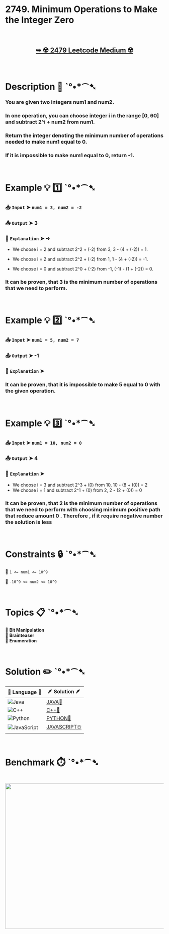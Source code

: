 # 2749. Minimum Operations to Make the Integer Zero

</br>

<h2 align="center"> 

<a href="https://leetcode.com/problems/minimum-operations-to-make-the-integer-zero/description/?envType=daily-question&envId=2025-09-05"><strong>➥ ☢️ 2479 Leetcode Medium ☢️ </strong></a>
</h2>

</br>

# Description 📜 ˋ°•*⁀➷

### You are given two integers num1 and num2.

### In one operation, you can choose integer i in the range [0, 60] and subtract 2^i + num2 from num1.

### Return the integer denoting the minimum number of operations needed to make num1 equal to 0.

### If it is impossible to make num1 equal to 0, return -1.

</br>

# Example 💡 1️⃣ ˋ°•*⁀➷

  ### 📥 `Input`  ➤ `num1 = 3, num2 = -2`

  ### 📤 `Output`  ➤ 3

  ### 🔦 `Explanation`  ➤ ➺

  - We choose i = 2 and subtract 2^2 + (-2) from 3, 3 - (4 + (-2)) = 1.
  
  - We choose i = 2 and subtract 2^2 + (-2) from 1, 1 - (4 + (-2)) = -1.
  
  - We choose i = 0 and subtract 2^0 + (-2) from -1, (-1) - (1 + (-2)) = 0.
  
  ### It can be proven, that 3 is the minimum number of operations that we need to perform.

</br>

# Example 💡 2️⃣ ˋ°•*⁀➷

  ### 📥 `Input` ➤ `num1 = 5, num2 = 7`

  ### 📤 `Output`  ➤ -1

  ### 🔦 `Explanation` ➤
  
  ### It can be proven, that it is impossible to make 5 equal to 0 with the given operation.

</br>

# Example 💡 3️⃣ ˋ°•*⁀➷

  ### 📥 `Input` ➤ `num1 = 10, num2 = 0`

  ### 📤 `Output`  ➤ 4

  ### 🔦 `Explanation`  ➤ 

  - We choose i = 3 and subtract 2^3 + (0) from 10, 10 - (8 + (0)) = 2
  - We choose i = 1 and subtract 2^1 + (0) from 2, 2 - (2 + (0)) = 0

  ### It can be proven, that 2 is the minimum number of operations that we need to perform with choosing minimum positive path that reduce amount 0 . Therefore , if it require negative number the solution is less

</br>

# Constraints 🔒 ˋ°•*⁀➷

🔹 `1 <= num1 <= 10^9` </br>

🔹 `-10^9 <= num2 <= 10^9` </br>

</br>

# Topics 📋 ˋ°•*⁀➷

🔸 **Bit Manipulation** </br>
🔸 **Brainteaser** </br>
🔸 **Enumeration** </br>

</br>

# Solution ✏️ ˋ°•*⁀➷

| 📒 Language 📒  | 🪶 Solution 🪶 |
| ------------- | ------------- |
|  ![Java](https://img.shields.io/badge/java-%23ED8B00.svg?style=for-the-badge&logo=openjdk&logoColor=white)  | [JAVA🍁](https://github.com/Prakhar-002/LEETCODE/blob/main/%F0%9F%8D%84%20Daily%20Challenge%202025%20%F0%9F%8D%B3/%F0%9F%94%AC%20Examine%20Thoroughly%20%F0%9F%A7%AC/09%20Sep%20%F0%9F%8E%83/05%20-%2009%20-%202025%20---%202749.%20Minimum%20Operations%20to%20Make%20the%20Integer%20Zero%20%E2%98%83%EF%B8%8F%20%F0%9F%8D%81%20%F0%9F%8D%B0%20%F0%9F%8E%B2/%F0%9F%8D%81JAVA%20-%202749.%20Minimum%20Operations%20to%20Make%20the%20Integer%20Zero.java) |
|  ![C++](https://img.shields.io/badge/c++-%2300599C.svg?style=for-the-badge&logo=c%2B%2B&logoColor=white)  | [C++🎲](https://github.com/Prakhar-002/LEETCODE/blob/main/%F0%9F%8D%84%20Daily%20Challenge%202025%20%F0%9F%8D%B3/%F0%9F%94%AC%20Examine%20Thoroughly%20%F0%9F%A7%AC/09%20Sep%20%F0%9F%8E%83/05%20-%2009%20-%202025%20---%202749.%20Minimum%20Operations%20to%20Make%20the%20Integer%20Zero%20%E2%98%83%EF%B8%8F%20%F0%9F%8D%81%20%F0%9F%8D%B0%20%F0%9F%8E%B2/%F0%9F%8E%B2CPP%20-%202749.%20Minimum%20Operations%20to%20Make%20the%20Integer%20Zero.cpp)  |
|  ![Python](https://img.shields.io/badge/python-3670A0?style=for-the-badge&logo=python&logoColor=ffdd54)    | [PYTHON🍰](https://github.com/Prakhar-002/LEETCODE/blob/main/%F0%9F%8D%84%20Daily%20Challenge%202025%20%F0%9F%8D%B3/%F0%9F%94%AC%20Examine%20Thoroughly%20%F0%9F%A7%AC/09%20Sep%20%F0%9F%8E%83/05%20-%2009%20-%202025%20---%202749.%20Minimum%20Operations%20to%20Make%20the%20Integer%20Zero%20%E2%98%83%EF%B8%8F%20%F0%9F%8D%81%20%F0%9F%8D%B0%20%F0%9F%8E%B2/%F0%9F%8D%B0PYTHON%20-%202749.%20Minimum%20Operations%20to%20Make%20the%20Integer%20Zero.py) |
| ![JavaScript](https://img.shields.io/badge/javascript-%23323330.svg?style=for-the-badge&logo=javascript&logoColor=%23F7DF1E)   | [JAVASCRIPT☃️](https://github.com/Prakhar-002/LEETCODE/blob/main/%F0%9F%8D%84%20Daily%20Challenge%202025%20%F0%9F%8D%B3/%F0%9F%94%AC%20Examine%20Thoroughly%20%F0%9F%A7%AC/09%20Sep%20%F0%9F%8E%83/05%20-%2009%20-%202025%20---%202749.%20Minimum%20Operations%20to%20Make%20the%20Integer%20Zero%20%E2%98%83%EF%B8%8F%20%F0%9F%8D%81%20%F0%9F%8D%B0%20%F0%9F%8E%B2/%E2%98%83%EF%B8%8FJAVASCRIPT%20-%202749.%20Minimum%20Operations%20to%20Make%20the%20Integer%20Zero.js) |

</br>

# Benchmark ⏱️ ˋ°•*⁀➷

<h1  align="center" >

<img src ="https://github.com/user-attachments/assets/fc75fac3-6bc1-4df6-bafb-432e4572fb3e" width = "700px" height="462px" />

</h1>
